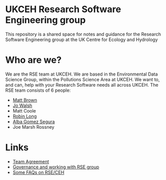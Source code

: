 # UKCEH Research Software Engineering group

This repository is a shared space for notes and guidance for the Research Software Engineering group at the UK Centre for Ecology and Hydrology

# Who are we?

We are the RSE team at UKCEH.   We are based in the Environmental Data Science Group, within the Pollutions Science Area at UKCEH.  We want to, and can, help with your Research Software needs all across UKCEH.  The RSE team consists of 6 people:

* [Matt Brown](https://mattjbr123.github.io/)
* [Jo Walsh](https://github.com/metazool/)
* Matt Coole
* [Robin Long](htttps://longr.github.io)
* [Alba Gomez Segura](https://github.com/albags)
* Joe Marsh Rossney

# Links

- [Team Agreement](team/agreement.md)
- [Governance and working with RSE group](team/governance/diagrams/README.md)
- [Some FAQs on RSE/CEH](q_and_a/README.md)

